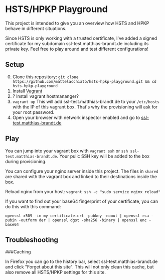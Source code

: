 HSTS/HPKP Playground
====================
This project is intended to give you an overview how HSTS and HPKP behave in different situations.

Since HSTS is only working with a trusted certificate, I've added a signed certificate for my subdomain ssl-test.matthias-brandt.de including its private key. Feel free to 
play around and test different configurations!

Setup
-----
0. Clone this repository: ```git clone https://github.com/mattelacchiato/hsts-hpkp-playground.git && cd hsts-hpkp-playground```
1. Install [Vagrant](https://www.vagrantup.com/downloads.html)
2. ? Install vagrant hostmananger?
3. ```vagrant up```
This will add ssl-test.matthias-brandt.de to your ```/etc/hosts``` with the IP of this vagrant box. That's why the provisioning will ask for your root password.
4. Open your browser with network inspector enabled and go to [ssl-test.matthias-brandt.de](ssl-test.matthias-brandt.de)

Play
----
You can jump into your vagrant box with ```vagrant ssh``` or ```ssh ssl-test.matthias-brandt.de```. Your pulic SSH key will be added to the box during provisioning.

You can configure your nginx server inside this project. The files in ```shared``` are shared with the vagrant box and linked to their destinations inside the box.

Reload nginx from your host: ```vagrant ssh -c "sudo service nginx reload"```

If you want to find out your base64 fingerprint of your certificate, you can do this with this command:

```
openssl x509 -in my-certificate.crt -pubkey -noout | openssl rsa -pubin -outform der | openssl dgst -sha256 -binary | openssl enc -base64
```

Troubleshooting
---------------

###Caching

In Firefox you can go to the history bar, select ssl-test.matthias-brandt.de and click "Forget about this site". 
This will not only clean this cache, but also remove all HSTS/HPKP settings for this site.